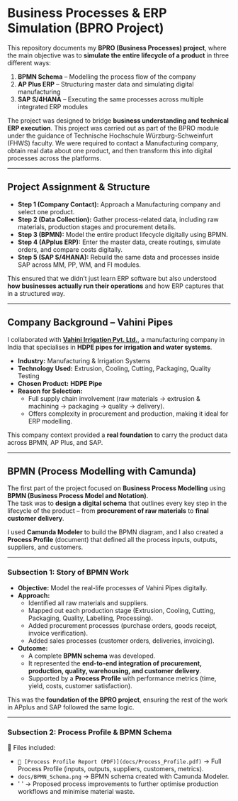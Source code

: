 # Business Processes & ERP Simulation (BPRO Project)

This repository documents my **BPRO (Business Processes) project**, where the main objective was to **simulate the entire lifecycle of a product** in three different ways:  

1. **BPMN Schema** – Modelling the process flow of the company  
2. **AP Plus ERP** – Structuring master data and simulating digital manufacturing  
3. **SAP S/4HANA** – Executing the same processes across multiple integrated ERP modules  

The project was designed to bridge **business understanding and technical ERP execution**. This project was carried out as part of the BPRO module under the guidance of Technische Hochschule Würzburg-Schweinfurt (FHWS) faculty. 
We were required to contact a Manufacturing company, obtain real data about one product, and then transform this into digital processes across the platforms.  

---

## Project Assignment & Structure

- **Step 1 (Company Contact):** Approach a Manufacturing company and select one product.  
- **Step 2 (Data Collection):** Gather process-related data, including raw materials, production stages and procurement details.  
- **Step 3 (BPMN):** Model the entire product lifecycle digitally using BPMN.  
- **Step 4 (APplus ERP):** Enter the master data, create routings, simulate orders, and compare costs digitally.  
- **Step 5 (SAP S/4HANA):** Rebuild the same data and processes inside SAP across MM, PP, WM, and FI modules.  

This ensured that we didn’t just learn ERP software but also understood **how businesses actually run their operations** and how ERP captures that in a structured way.  

---

## Company Background – Vahini Pipes

I collaborated with **[Vahini Irrigation Pvt. Ltd.](https://vahinipipes.com/)**, a manufacturing company in India that specialises in **HDPE pipes for irrigation and water systems**.  

- **Industry:** Manufacturing & Irrigation Systems  
- **Technology Used:** Extrusion, Cooling, Cutting, Packaging, Quality Testing  
- **Chosen Product:** **HDPE Pipe**  
- **Reason for Selection:**  
  - Full supply chain involvement (raw materials → extrusion & machining → packaging → quality → delivery).  
  - Offers complexity in procurement and production, making it ideal for ERP modelling.  

This company context provided a **real foundation** to carry the product data across BPMN, AP Plus, and SAP.  

---

## BPMN (Process Modelling with Camunda)

The first part of the project focused on **Business Process Modelling** using **BPMN (Business Process Model and Notation)**.  
The task was to **design a digital schema** that outlines every key step in the lifecycle of the product – from **procurement of raw materials** to **final customer delivery**.  

I used **Camunda Modeler** to build the BPMN diagram, and I also created a **Process Profile** (document) that defined all the process inputs, outputs, suppliers, and customers.  

---

### Subsection 1: Story of BPMN Work

- **Objective:** Model the real-life processes of Vahini Pipes digitally.  
- **Approach:**  
  - Identified all raw materials and suppliers.  
  - Mapped out each production stage (Extrusion, Cooling, Cutting, Packaging, Quality, Labelling, Processing).  
  - Added procurement processes (purchase orders, goods receipt, invoice verification).  
  - Added sales processes (customer orders, deliveries, invoicing).  
- **Outcome:**  
  - A complete **BPMN schema** was developed.  
  - It represented the **end-to-end integration of procurement, production, quality, warehousing, and customer delivery**.  
  - Supported by a **Process Profile** with performance metrics (time, yield, costs, customer satisfaction).  

This was the **foundation of the BPRO project**, ensuring the rest of the work in APplus and SAP followed the same logic.  

---

### Subsection 2: Process Profile & BPMN Schema

📂 Files included:  
- `📂 [Process Profile Report (PDF)](docs/Process_Profile.pdf)` → Full Process Profile (inputs, outputs, suppliers, customers, metrics).  
- `docs/BPMN_Schema.png` → BPMN schema created with Camunda Modeler.   
- ' ' → Proposed process improvements to further optimise production workflows and minimise material waste.
